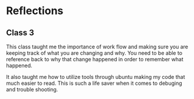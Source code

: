 # Reflections

## Class 3

This class taught me the importance of work flow and making sure you are keeping track of what you are changing and why. You need to be able to reference back to why that change happened in order to remember what happened.  

It also taught me how to utilize tools through ubuntu making my code that much easier to read. This is such a life saver when it comes to debuging and trouble shooting.  